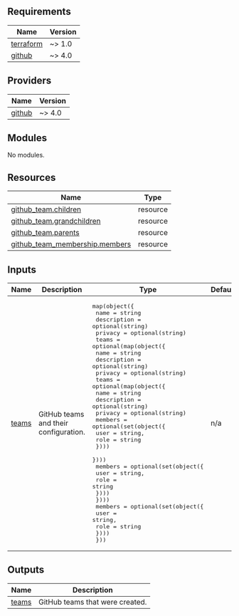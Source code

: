 <!-- BEGIN_TF_DOCS -->

## Requirements

| Name                                                                     | Version |
| ------------------------------------------------------------------------ | ------- |
| <a name="requirement_terraform"></a> [terraform](#requirement_terraform) | ~> 1.0  |
| <a name="requirement_github"></a> [github](#requirement_github)          | ~> 4.0  |

## Providers

| Name                                                      | Version |
| --------------------------------------------------------- | ------- |
| <a name="provider_github"></a> [github](#provider_github) | ~> 4.0  |

## Modules

No modules.

## Resources

| Name | Type |
| --- | --- |
| [github_team.children](https://registry.terraform.io/providers/integrations/github/latest/docs/resources/team) | resource |
| [github_team.grandchildren](https://registry.terraform.io/providers/integrations/github/latest/docs/resources/team) | resource |
| [github_team.parents](https://registry.terraform.io/providers/integrations/github/latest/docs/resources/team) | resource |
| [github_team_membership.members](https://registry.terraform.io/providers/integrations/github/latest/docs/resources/team_membership) | resource |

## Inputs

| Name | Description | Type | Default | Required |
| --- | --- | --- | --- | :-: |
| <a name="input_teams"></a> [teams](#input_teams) | GitHub teams and their configuration. | <pre>map(object({<br> name = string<br> description = optional(string)<br> privacy = optional(string)<br> teams = optional(map(object({<br> name = string<br> description = optional(string)<br> privacy = optional(string)<br> teams = optional(map(object({<br> name = string<br> description = optional(string)<br> privacy = optional(string)<br> members = optional(set(object({<br> user = string,<br> role = string<br> })))<br> })))<br> members = optional(set(object({<br> user = string,<br> role = string<br> })))<br> })))<br> members = optional(set(object({<br> user = string,<br> role = string<br> })))<br> }))</pre> | n/a | yes |

## Outputs

| Name                                               | Description                     |
| -------------------------------------------------- | ------------------------------- |
| <a name="output_teams"></a> [teams](#output_teams) | GitHub teams that were created. |

<!-- END_TF_DOCS -->
